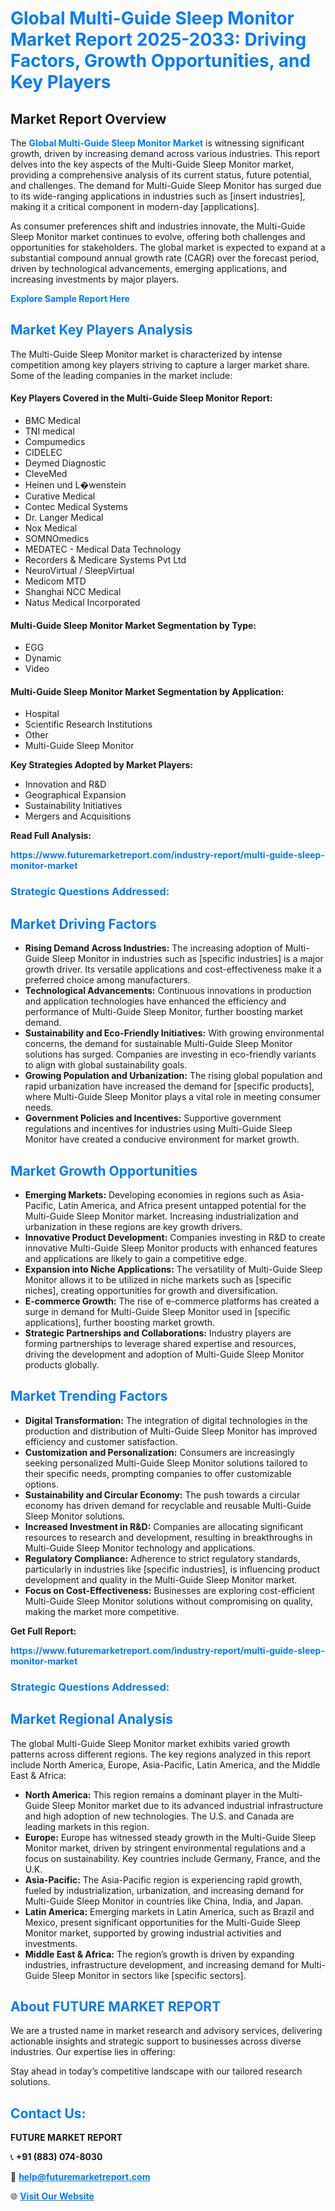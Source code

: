 <h1 style="color: #007BFF;">Global Multi-Guide Sleep Monitor Market Report 2025-2033: Driving Factors, Growth Opportunities, and Key Players</h1>

<section id="overview">
<h2>Market Report Overview</h2>
<p>The <a href="https://www.futuremarketreport.com/industry-report/multi-guide-sleep-monitor-market" style="color: #007BFF; text-decoration: none;"><strong>Global Multi-Guide Sleep Monitor Market</strong></a> is witnessing significant growth, driven by increasing demand across various industries. This report delves into the key aspects of the Multi-Guide Sleep Monitor market, providing a comprehensive analysis of its current status, future potential, and challenges. The demand for Multi-Guide Sleep Monitor has surged due to its wide-ranging applications in industries such as [insert industries], making it a critical component in modern-day [applications].</p>
<p>As consumer preferences shift and industries innovate, the Multi-Guide Sleep Monitor market continues to evolve, offering both challenges and opportunities for stakeholders. The global market is expected to expand at a substantial compound annual growth rate (CAGR) over the forecast period, driven by technological advancements, emerging applications, and increasing investments by major players.</p>
</section>

<section id="overview">
<p><a href="https://www.futuremarketreport.com/request-sample/reportId=125401" style="color: #007BFF; text-decoration: none;"><strong>Explore Sample Report Here</strong></a></p>
</section>

<section id="key-players">
<h2 style="color: #007BFF;">Market Key Players Analysis</h2>
<p>The Multi-Guide Sleep Monitor market is characterized by intense competition among key players striving to capture a larger market share. Some of the leading companies in the market include:</p>
<h4>Key Players Covered in the Multi-Guide Sleep Monitor Report:</h4>
<ul><li>BMC Medical</li><li>TNI medical</li><li>Compumedics</li><li>CIDELEC</li><li>Deymed Diagnostic</li><li>CleveMed</li><li>Heinen und L�wenstein</li><li>Curative Medical</li><li>Contec Medical Systems</li><li>Dr. Langer Medical</li><li>Nox Medical</li><li>SOMNOmedics</li><li>MEDATEC - Medical Data Technology</li><li>Recorders &amp; Medicare Systems Pvt Ltd</li><li>NeuroVirtual / SleepVirtual</li><li>Medicom MTD</li><li>Shanghai NCC Medical</li><li>Natus Medical Incorporated</li></ul>
<h4>Multi-Guide Sleep Monitor Market Segmentation by Type:</h4>
<ul><li>EGG</li><li>Dynamic</li><li>Video</li></ul>

<h4>Multi-Guide Sleep Monitor Market Segmentation by Application:</h4>
<ul><li>Hospital</li><li>Scientific Research Institutions</li><li>Other</li><li>Multi-Guide Sleep Monitor</li></ul>
<p><strong>Key Strategies Adopted by Market Players:</strong></p>
<ul>
<li>Innovation and R&D</li>
<li>Geographical Expansion</li>
<li>Sustainability Initiatives</li>
<li>Mergers and Acquisitions</li>
</ul>
</section>

<section>
<p><strong>Read Full Analysis: </strong></p><a href="https://www.futuremarketreport.com/industry-report/multi-guide-sleep-monitor-market" style="color: #007BFF; text-decoration: none;"><strong>https://www.futuremarketreport.com/industry-report/multi-guide-sleep-monitor-market</strong></a>
<h3 style="color: #007BFF;">Strategic Questions Addressed:</h3>
</section>

<section id="driving-factors">
<h2 style="color: #007BFF;">Market Driving Factors</h2>
<ul>
<li><strong>Rising Demand Across Industries:</strong> The increasing adoption of Multi-Guide Sleep Monitor in industries such as [specific industries] is a major growth driver. Its versatile applications and cost-effectiveness make it a preferred choice among manufacturers.</li>
<li><strong>Technological Advancements:</strong> Continuous innovations in production and application technologies have enhanced the efficiency and performance of Multi-Guide Sleep Monitor, further boosting market demand.</li>
<li><strong>Sustainability and Eco-Friendly Initiatives:</strong> With growing environmental concerns, the demand for sustainable Multi-Guide Sleep Monitor solutions has surged. Companies are investing in eco-friendly variants to align with global sustainability goals.</li>
<li><strong>Growing Population and Urbanization:</strong> The rising global population and rapid urbanization have increased the demand for [specific products], where Multi-Guide Sleep Monitor plays a vital role in meeting consumer needs.</li>
<li><strong>Government Policies and Incentives:</strong> Supportive government regulations and incentives for industries using Multi-Guide Sleep Monitor have created a conducive environment for market growth.</li>
</ul>
</section>

<section id="growth-opportunities">
<h2 style="color: #007BFF;">Market Growth Opportunities</h2>
<ul>
<li><strong>Emerging Markets:</strong> Developing economies in regions such as Asia-Pacific, Latin America, and Africa present untapped potential for the Multi-Guide Sleep Monitor market. Increasing industrialization and urbanization in these regions are key growth drivers.</li>
<li><strong>Innovative Product Development:</strong> Companies investing in R&D to create innovative Multi-Guide Sleep Monitor products with enhanced features and applications are likely to gain a competitive edge.</li>
<li><strong>Expansion into Niche Applications:</strong> The versatility of Multi-Guide Sleep Monitor allows it to be utilized in niche markets such as [specific niches], creating opportunities for growth and diversification.</li>
<li><strong>E-commerce Growth:</strong> The rise of e-commerce platforms has created a surge in demand for Multi-Guide Sleep Monitor used in [specific applications], further boosting market growth.</li>
<li><strong>Strategic Partnerships and Collaborations:</strong> Industry players are forming partnerships to leverage shared expertise and resources, driving the development and adoption of Multi-Guide Sleep Monitor products globally.</li>
</ul>
</section>

<section id="trending-factors">
<h2 style="color: #007BFF;">Market Trending Factors</h2>
<ul>
<li><strong>Digital Transformation:</strong> The integration of digital technologies in the production and distribution of Multi-Guide Sleep Monitor has improved efficiency and customer satisfaction.</li>
<li><strong>Customization and Personalization:</strong> Consumers are increasingly seeking personalized Multi-Guide Sleep Monitor solutions tailored to their specific needs, prompting companies to offer customizable options.</li>
<li><strong>Sustainability and Circular Economy:</strong> The push towards a circular economy has driven demand for recyclable and reusable Multi-Guide Sleep Monitor solutions.</li>
<li><strong>Increased Investment in R&D:</strong> Companies are allocating significant resources to research and development, resulting in breakthroughs in Multi-Guide Sleep Monitor technology and applications.</li>
<li><strong>Regulatory Compliance:</strong> Adherence to strict regulatory standards, particularly in industries like [specific industries], is influencing product development and quality in the Multi-Guide Sleep Monitor market.</li>
<li><strong>Focus on Cost-Effectiveness:</strong> Businesses are exploring cost-efficient Multi-Guide Sleep Monitor solutions without compromising on quality, making the market more competitive.</li>
</ul>
</section>

<section>
<p><strong>Get Full Report: </strong></p><a href="https://www.futuremarketreport.com/industry-report/multi-guide-sleep-monitor-market" style="color: #007BFF; text-decoration: none;"><strong>https://www.futuremarketreport.com/industry-report/multi-guide-sleep-monitor-market</strong></a>
<h3 style="color: #007BFF;">Strategic Questions Addressed:</h3>
</section>


<section id="regional-analysis">
<h2 style="color: #007BFF;">Market Regional Analysis</h2>
<p>The global Multi-Guide Sleep Monitor market exhibits varied growth patterns across different regions. The key regions analyzed in this report include North America, Europe, Asia-Pacific, Latin America, and the Middle East & Africa:</p>
<ul>
<li><strong>North America:</strong> This region remains a dominant player in the Multi-Guide Sleep Monitor market due to its advanced industrial infrastructure and high adoption of new technologies. The U.S. and Canada are leading markets in this region.</li>
<li><strong>Europe:</strong> Europe has witnessed steady growth in the Multi-Guide Sleep Monitor market, driven by stringent environmental regulations and a focus on sustainability. Key countries include Germany, France, and the U.K.</li>
<li><strong>Asia-Pacific:</strong> The Asia-Pacific region is experiencing rapid growth, fueled by industrialization, urbanization, and increasing demand for Multi-Guide Sleep Monitor in countries like China, India, and Japan.</li>
<li><strong>Latin America:</strong> Emerging markets in Latin America, such as Brazil and Mexico, present significant opportunities for the Multi-Guide Sleep Monitor market, supported by growing industrial activities and investments.</li>
<li><strong>Middle East & Africa:</strong> The region’s growth is driven by expanding industries, infrastructure development, and increasing demand for Multi-Guide Sleep Monitor in sectors like [specific sectors].</li>
</ul>
</section>

<footer>
<h2 style="color: #007BFF;">About FUTURE MARKET REPORT</h2>
<p>We are a trusted name in market research and advisory services, delivering actionable insights and strategic support to businesses across diverse industries. Our expertise lies in offering:</p>

<p>Stay ahead in today’s competitive landscape with our tailored research solutions.</p>

<h2 style="color: #007BFF;">Contact Us:</h2>
<p><strong>FUTURE MARKET REPORT</strong></p>
<p>📞 <strong>+91 (883) 074-8030</strong></p>
<p>📧 <strong><a href="mailto:help@futuremarketreport.com" style="color: #007BFF;">help@futuremarketreport.com</a></strong></p>
<p>🌐 <strong><a href="https://www.futuremarketreport.com/" style="color: #007BFF;">Visit Our Website</a></strong></p>
</footer>